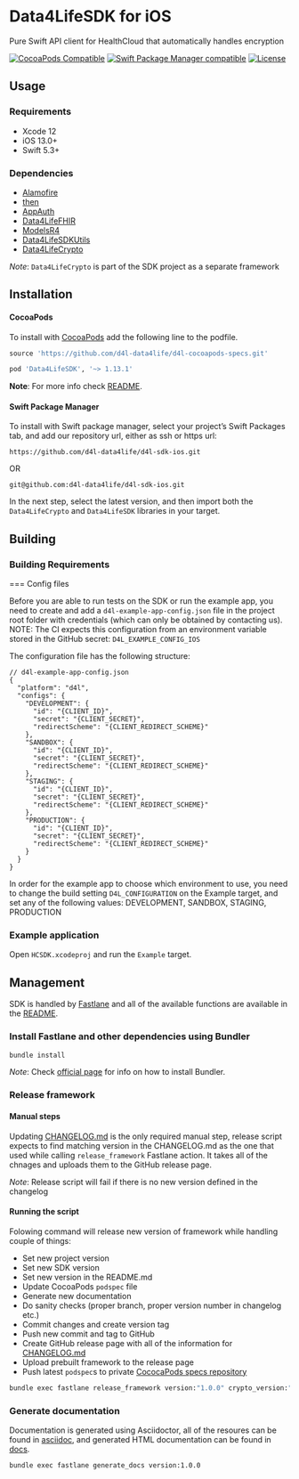 # Data4LifeSDK for iOS
Pure Swift API client for HealthCloud that automatically handles encryption

[![CocoaPods Compatible](https://img.shields.io/badge/pod-v1.13.1-blue.svg)](https://github.com/CocoaPods/CocoaPods)
[![Swift Package Manager compatible](https://img.shields.io/badge/SPM-compatible-brightgreen.svg?style=flat&colorA=28a745&&colorB=4E4E4E)](https://github.com/apple/swift-package-manager)
[![License](https://img.shields.io/badge/license-PRIVATE-blue.svg)](https://github.com/d4l-data4life/d4l-sdk-ios/blob/main/LICENSE)

## Usage
### Requirements
* Xcode 12
* iOS 13.0+
* Swift 5.3+

### Dependencies
* [Alamofire](https://github.com/Alamofire/Alamofire)
* [then](https://github.com/freshOS/then)
* [AppAuth](https://github.com/openid/AppAuth-iOS)
* [Data4LifeFHIR](https://github.com/d4l-data4life/d4l-fhir-ios)
* [ModelsR4](https://github.com/d4l-data4life/d4l-fhir-ios)
* [Data4LifeSDKUtils](https://github.com/d4l-data4life/d4l-utils-ios)
* [Data4LifeCrypto](https://github.com/d4l-data4life/d4l-sdk-ios/tree/master/Crypto)

*Note*: `Data4LifeCrypto` is part of the SDK project as a separate framework

## Installation

#### CocoaPods

To install with [CocoaPods](https://cocoapods.org/) add the following line to the podfile.

```ruby
source 'https://github.com/d4l-data4life/d4l-cocoapods-specs.git'

pod 'Data4LifeSDK', '~> 1.13.1'
```

**Note**: For more info check [README](https://github.com/d4l-data4life/d4l-cocoapods-specs/blob/master/README.md).

#### Swift Package Manager

To install with Swift package manager, select your project’s Swift Packages tab, and add our repository url, either as ssh or https url:

```
https://github.com/d4l-data4life/d4l-sdk-ios.git
```
OR
```
git@github.com:d4l-data4life/d4l-sdk-ios.git
```

In the next step, select the latest version, and then import both the `Data4LifeCrypto` and `Data4LifeSDK` libraries in your target.

## Building

### Building Requirements

=== Config files

Before you are able to run tests on the SDK or run the example app, you need to create and add a `d4l-example-app-config.json` file in the project root folder with credentials (which can only be obtained by contacting us).
NOTE: The CI expects this configuration from an environment variable stored in the GitHub secret: `D4L_EXAMPLE_CONFIG_IOS`

The configuration file has the following structure:

```
// d4l-example-app-config.json
{
  "platform": "d4l",
  "configs": {
    "DEVELOPMENT": {
      "id": "{CLIENT_ID}",
      "secret": "{CLIENT_SECRET}",
      "redirectScheme": "{CLIENT_REDIRECT_SCHEME}"
    },
    "SANDBOX": {
      "id": "{CLIENT_ID}",
      "secret": "{CLIENT_SECRET}",
      "redirectScheme": "{CLIENT_REDIRECT_SCHEME}"
    },
    "STAGING": {
      "id": "{CLIENT_ID}",
      "secret": "{CLIENT_SECRET}",
      "redirectScheme": "{CLIENT_REDIRECT_SCHEME}"
    },
    "PRODUCTION": {
      "id": "{CLIENT_ID}",
      "secret": "{CLIENT_SECRET}",
      "redirectScheme": "{CLIENT_REDIRECT_SCHEME}"
    }
  }
}
```

In order for the example app to choose which environment to use, you need to change the build setting `D4L_CONFIGURATION` on the Example target, and set any of the following values:
DEVELOPMENT, SANDBOX, STAGING, PRODUCTION

### Example application
Open `HCSDK.xcodeproj` and run the `Example` target.

## Management
SDK is handled by [Fastlane](https://fastlane.tools/) and all of the available functions are available in the [README](fastlane/README.md).

### Install Fastlane and other dependencies using Bundler

```sh
bundle install
```
*Note*: Check [official page](https://bundler.io/) for info on how to install Bundler.

### Release framework

#### Manual steps
Updating [CHANGELOG.md](CHANGELOG.md) is the only required manual step, release script expects to find matching version in the CHANGELOG.md as the one that used while calling `release_framework` Fastlane action. It takes all of the chnages and uploads them to the GitHub release page.

*Note*: Release script will fail if there is no new version defined in the changelog

#### Running the script
Folowing command will release new version of framework while handling couple of things:

* Set new project version
* Set new SDK version
* Set new version in the README.md
* Update CocoaPods `podspec` file
* Generate new documentation
* Do sanity checks (proper branch, proper version number in changelog etc.)
* Commit changes and create version tag
* Push new commit and tag to GitHub
* Create GitHub release page with all of the information for [CHANGELOG.md](CHANGELOG.md)
* Upload prebuilt framework to the release page
* Push latest `podspec`s to private [CococaPods specs repository](https://github.com/d4l-data4life/d4l-cocoapods-specs)

```sh
bundle exec fastlane release_framework version:"1.0.0" crypto_version:"1.0.0" api_token:"super-secret-GitHub-API-token"
```

### Generate documentation

Documentation is generated using Asciidoctor, all of the resoures can be found in [asciidoc](asciidoc/), and generated HTML documentation can be found in [docs](docs/).

```sh
bundle exec fastlane generate_docs version:1.0.0
```
